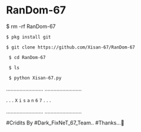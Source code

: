 # RanDom-67

$ rm -rf RanDom-67

` $ pkg install git `

` $ git clone https://github.com/Xisan-67/RanDom-67 `

` $ cd RanDom-67`

` $ ls`

` $ python Xisan-67.py`


.........................
.........................

.
.
.
`X`
`i`
`s`
`a`
`n`
`6`
`7`
.
.
.

.........................
.........................

#Cridits By #Dark_FixNeT_67_Team..
#Thanks...🥰
